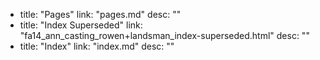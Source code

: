   - title: "Pages"
    link: "pages.md"
    desc: ""
  - title: "Index Superseded"
    link: "fa14_ann_casting_rowen+landsman_index-superseded.html"
    desc: ""
  - title: "Index"
    link: "index.md"
    desc: ""
